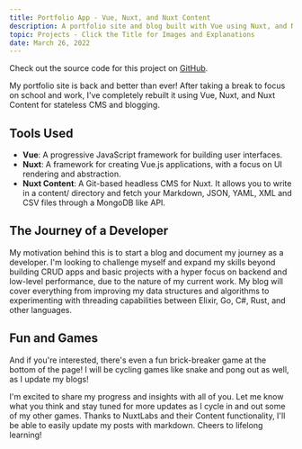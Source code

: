 ```yaml
---
title: Portfolio App - Vue, Nuxt, and Nuxt Content
description: A portfolio site and blog built with Vue using Nuxt, and Nuxt Content for stateless CMS and blogging. You are currently visiting it!
topic: Projects - Click the Title for Images and Explanations
date: March 26, 2022
---
```


Check out the source code for this project on [GitHub](https://github.com/kinkeadian25/ian-kinkead-portfolio-blog).

My portfolio site is back and better than ever! After taking a break to focus on school and work, I've completely rebuilt it using Vue, Nuxt, and Nuxt Content for stateless CMS and blogging.

## Tools Used

- **Vue**: A progressive JavaScript framework for building user interfaces.
- **Nuxt**: A framework for creating Vue.js applications, with a focus on UI rendering and abstraction.
- **Nuxt Content**: A Git-based headless CMS for Nuxt. It allows you to write in a content/ directory and fetch your Markdown, JSON, YAML, XML and CSV files through a MongoDB like API.

## The Journey of a Developer

My motivation behind this is to start a blog and document my journey as a developer. I'm looking to challenge myself and expand my skills beyond building CRUD apps and basic projects with a hyper focus on backend and low-level performance, due to the nature of my current work. My blog will cover everything from improving my data structures and algorithms to experimenting with threading capabilities between Elixir, Go, C#, Rust, and other languages.

## Fun and Games

And if you're interested, there's even a fun brick-breaker game at the bottom of the page! I will be cycling games like snake and pong out as well, as I update my blogs!

I'm excited to share my progress and insights with all of you. Let me know what you think and stay tuned for more updates as I cycle in and out some of my other games. Thanks to NuxtLabs and their Content functionality, I'll be able to easily update my posts with markdown. Cheers to lifelong learning!
